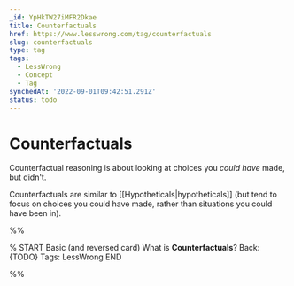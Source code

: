 ```yaml
---
_id: YpHkTW27iMFR2Dkae
title: Counterfactuals
href: https://www.lesswrong.com/tag/counterfactuals
slug: counterfactuals
type: tag
tags:
  - LessWrong
  - Concept
  - Tag
synchedAt: '2022-09-01T09:42:51.291Z'
status: todo
---
```


# Counterfactuals

Counterfactual reasoning is about looking at choices you *could* *have* made, but didn't.

Counterfactuals are similar to [[Hypotheticals|hypotheticals]] (but tend to focus on choices you could have made, rather than situations you could have been in).


%%

% START
Basic (and reversed card)
What is **Counterfactuals**?
Back: {TODO}
Tags: LessWrong
END
<!--ID: 1663156956658-->


%%
	
